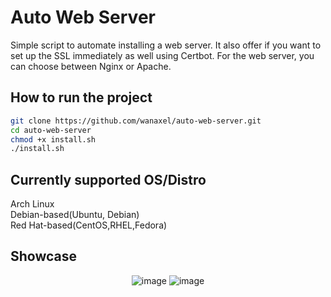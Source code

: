 
# Auto Web Server
Simple script to automate installing a web server. It also offer if you want to set up the SSL immediately as well using Certbot. For the web server, you can choose between Nginx or Apache.

## How to run the project 

```bash
git clone https://github.com/wanaxel/auto-web-server.git
cd auto-web-server
chmod +x install.sh
./install.sh
```
## Currently supported OS/Distro 
Arch Linux
<br>Debian-based(Ubuntu, Debian)</br>
Red Hat-based(CentOS,RHEL,Fedora)

## Showcase 
<div align="center">

  ![image](https://github.com/user-attachments/assets/aaf73beb-2db5-40da-9ced-302907897a1a)
  ![image](https://github.com/user-attachments/assets/b27df5bb-bdd2-442d-88af-fe9f08623be3)

</div>
